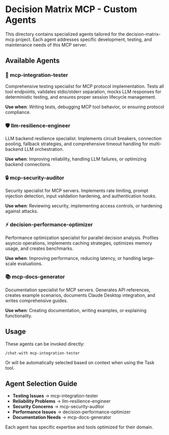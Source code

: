 # Decision Matrix MCP - Custom Agents

This directory contains specialized agents tailored for the decision-matrix-mcp project. Each agent addresses specific development, testing, and maintenance needs of this MCP server.

## Available Agents

### 🧪 mcp-integration-tester
Comprehensive testing specialist for MCP protocol implementation. Tests all tool endpoints, validates stdio/stderr separation, mocks LLM responses for deterministic testing, and ensures proper session lifecycle management.

**Use when**: Writing tests, debugging MCP tool behavior, or ensuring protocol compliance.

### 🛡️ llm-resilience-engineer
LLM backend resilience specialist. Implements circuit breakers, connection pooling, fallback strategies, and comprehensive timeout handling for multi-backend LLM orchestration.

**Use when**: Improving reliability, handling LLM failures, or optimizing backend connections.

### 🔒 mcp-security-auditor
Security specialist for MCP servers. Implements rate limiting, prompt injection detection, input validation hardening, and authentication hooks.

**Use when**: Reviewing security, implementing access controls, or hardening against attacks.

### ⚡ decision-performance-optimizer
Performance optimization specialist for parallel decision analysis. Profiles asyncio operations, implements caching strategies, optimizes memory usage, and creates benchmarks.

**Use when**: Improving performance, reducing latency, or handling large-scale evaluations.

### 📚 mcp-docs-generator
Documentation specialist for MCP servers. Generates API references, creates example scenarios, documents Claude Desktop integration, and writes comprehensive guides.

**Use when**: Creating documentation, writing examples, or explaining functionality.

## Usage

These agents can be invoked directly:
```
/chat-with mcp-integration-tester
```

Or will be automatically selected based on context when using the Task tool.

## Agent Selection Guide

- **Testing Issues** → mcp-integration-tester
- **Reliability Problems** → llm-resilience-engineer  
- **Security Concerns** → mcp-security-auditor
- **Performance Issues** → decision-performance-optimizer
- **Documentation Needs** → mcp-docs-generator

Each agent has specific expertise and tools optimized for their domain.